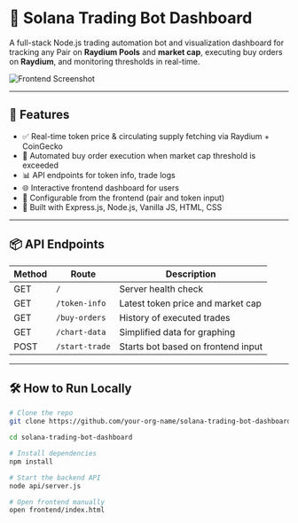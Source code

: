 # 🚀 Solana Trading Bot Dashboard

A full-stack Node.js trading automation bot and visualization dashboard for tracking any Pair on **Raydium Pools** and **market cap**, executing buy orders on **Raydium**, and monitoring thresholds in real-time.

![Frontend Screenshot](./frontend/Screenshot.png)

---

## 🔧 Features

- ✅ Real-time token price & circulating supply fetching via Raydium + CoinGecko
- 🔄 Automated buy order execution when market cap threshold is exceeded
- 📊 API endpoints for token info, trade logs
- 🌐 Interactive frontend dashboard for users
- 🧠 Configurable from the frontend (pair and token input)
- 🧰 Built with Express.js, Node.js, Vanilla JS, HTML, CSS

---

## 📦 API Endpoints

| Method | Route           | Description                            |
|--------|------------------|----------------------------------------|
| GET    | `/`              | Server health check                    |
| GET    | `/token-info`    | Latest token price and market cap      |
| GET    | `/buy-orders`    | History of executed trades             |
| GET    | `/chart-data`    | Simplified data for graphing           |
| POST   | `/start-trade`   | Starts bot based on frontend input     |

---

## 🛠️ How to Run Locally

```bash
# Clone the repo
git clone https://github.com/your-org-name/solana-trading-bot-dashboard.git

cd solana-trading-bot-dashboard

# Install dependencies
npm install

# Start the backend API
node api/server.js

# Open frontend manually
open frontend/index.html
